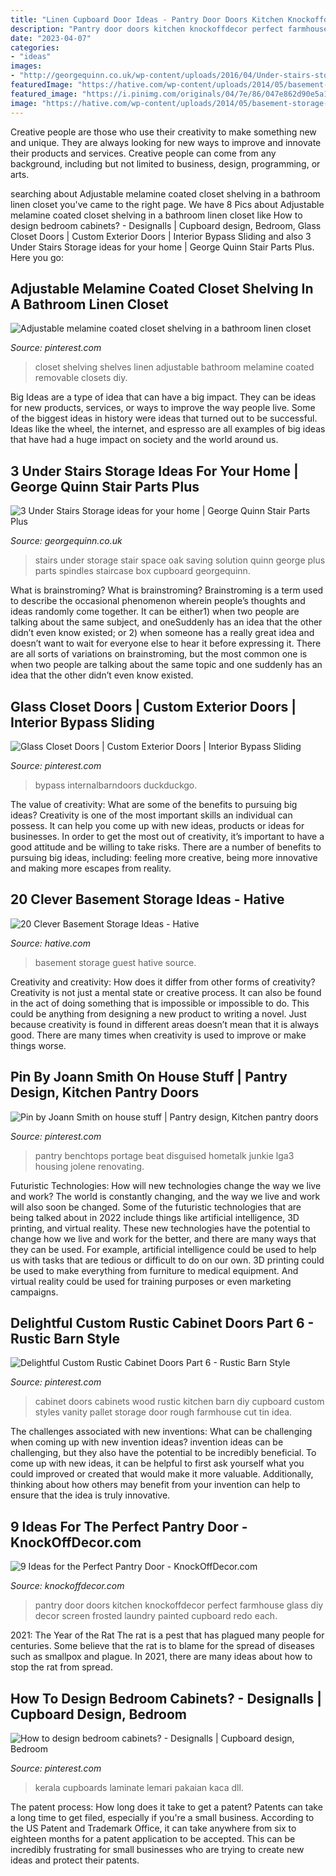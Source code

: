 ```yaml
---
title: "Linen Cupboard Door Ideas - Pantry Door Doors Kitchen Knockoffdecor Perfect Farmhouse Glass Diy Decor Screen Frosted Laundry Painted Cupboard Redo Each"
description: "Pantry door doors kitchen knockoffdecor perfect farmhouse glass diy decor screen frosted laundry painted cupboard redo each"
date: "2023-04-07"
categories:
- "ideas"
images:
- "http://georgequinn.co.uk/wp-content/uploads/2016/04/Under-stairs-storage-space-saving-solution-George-Quinn-Stair-Parts-Plus-5.jpg"
featuredImage: "https://hative.com/wp-content/uploads/2014/05/basement-storage-ideas/20-basement-guest-room.jpg"
featured_image: "https://i.pinimg.com/originals/04/7e/86/047e862d90e5a1f0d98f7e686683d14c.jpg"
image: "https://hative.com/wp-content/uploads/2014/05/basement-storage-ideas/20-basement-guest-room.jpg"
---
```



Creative people are those who use their creativity to make something new and unique. They are always looking for new ways to improve and innovate their products and services. Creative people can come from any background, including but not limited to business, design, programming, or arts.

	

		
searching about Adjustable melamine coated closet shelving in a bathroom linen closet you've came to the right page. We have 8 Pics about Adjustable melamine coated closet shelving in a bathroom linen closet like How to design bedroom cabinets? - Designalls | Cupboard design, Bedroom, Glass Closet Doors | Custom Exterior Doors | Interior Bypass Sliding and also 3 Under Stairs Storage ideas for your home | George Quinn Stair Parts Plus. Here you go:
		
    
## Adjustable Melamine Coated Closet Shelving In A Bathroom Linen Closet

<img loading=lazy src="https://i.pinimg.com/736x/a0/09/3c/a0093c5ba4d1ffe867e52d68f8027d69--closet-shelving-linen-closets.jpg" onerror="this.onerror=null;this.src='https://tse2.mm.bing.net/th?id=OIP.L1vrcBtwQvN15wLabOqfJAHaLD&amp;pid=15.1';" alt="Adjustable melamine coated closet shelving in a bathroom linen closet">

_Source: pinterest.com_

>closet shelving shelves linen adjustable bathroom melamine coated removable closets diy. 

	

Big Ideas are a type of idea that can have a big impact. They can be ideas for new products, services, or ways to improve the way people live. Some of the biggest ideas in history were ideas that turned out to be successful. Ideas like the wheel, the internet, and espresso are all examples of big ideas that have had a huge impact on society and the world around us.

    
## 3 Under Stairs Storage Ideas For Your Home | George Quinn Stair Parts Plus

<img loading=lazy src="http://georgequinn.co.uk/wp-content/uploads/2016/04/Under-stairs-storage-space-saving-solution-George-Quinn-Stair-Parts-Plus-5.jpg" onerror="this.onerror=null;this.src='https://tse2.mm.bing.net/th?id=OIP.WLSn3Y5S9NnkT-4I199MyAHaJ4&amp;pid=15.1';" alt="3 Under Stairs Storage ideas for your home | George Quinn Stair Parts Plus">

_Source: georgequinn.co.uk_

>stairs under storage stair space oak saving solution quinn george plus parts spindles staircase box cupboard georgequinn. 

	

What is brainstroming?
What is brainstroming? Brainstroming is a term used to describe the occasional phenomenon wherein people’s thoughts and ideas randomly come together. It can be either1) when two people are talking about the same subject, and oneSuddenly has an idea that the other didn’t even know existed; or 2) when someone has a really great idea and doesn’t want to wait for everyone else to hear it before expressing it. There are all sorts of variations on brainstroming, but the most common one is when two people are talking about the same topic and one suddenly has an idea that the other didn’t even know existed.

    
## Glass Closet Doors | Custom Exterior Doors | Interior Bypass Sliding

<img loading=lazy src="https://i.pinimg.com/736x/64/86/3a/64863ae981f67e4e36828b67652c418a.jpg" onerror="this.onerror=null;this.src='https://tse3.mm.bing.net/th?id=OIP.geRWZpLDukFciA9mBBS_VAHaLA&amp;pid=15.1';" alt="Glass Closet Doors | Custom Exterior Doors | Interior Bypass Sliding">

_Source: pinterest.com_

>bypass internalbarndoors duckduckgo. 

	

The value of creativity: What are some of the benefits to pursuing big ideas?
Creativity is one of the most important skills an individual can possess. It can help you come up with new ideas, products or ideas for businesses. In order to get the most out of creativity, it’s important to have a good attitude and be willing to take risks. There are a number of benefits to pursuing big ideas, including: feeling more creative, being more innovative and making more escapes from reality.

    
## 20 Clever Basement Storage Ideas - Hative

<img loading=lazy src="https://hative.com/wp-content/uploads/2014/05/basement-storage-ideas/20-basement-guest-room.jpg" onerror="this.onerror=null;this.src='https://tse3.mm.bing.net/th?id=OIP.b7oO10cIyDngqib2eUmWWwHaLG&amp;pid=15.1';" alt="20 Clever Basement Storage Ideas - Hative">

_Source: hative.com_

>basement storage guest hative source. 

	

Creativity and creativity: How does it differ from other forms of creativity?
Creativity is not just a mental state or creative process. It can also be found in the act of doing something that is impossible or impossible to do. This could be anything from designing a new product to writing a novel. Just because creativity is found in different areas doesn’t mean that it is always good. There are many times when creativity is used to improve or make things worse.

    
## Pin By Joann Smith On House Stuff | Pantry Design, Kitchen Pantry Doors

<img loading=lazy src="https://i.pinimg.com/originals/04/7e/86/047e862d90e5a1f0d98f7e686683d14c.jpg" onerror="this.onerror=null;this.src='https://tse4.mm.bing.net/th?id=OIP.FV6biKM3zAY8LaPGSfiuXgHaJ4&amp;pid=15.1';" alt="Pin by Joann Smith on house stuff | Pantry design, Kitchen pantry doors">

_Source: pinterest.com_

>pantry benchtops portage beat disguised hometalk junkie lga3 housing jolene renovating. 

	

Futuristic Technologies: How will new technologies change the way we live and work?
The world is constantly changing, and the way we live and work will also soon be changed. Some of the futuristic technologies that are being talked about in 2022 include things like artificial intelligence, 3D printing, and virtual reality. These new technologies have the potential to change how we live and work for the better, and there are many ways that they can be used. For example, artificial intelligence could be used to help us with tasks that are tedious or difficult to do on our own. 3D printing could be used to make everything from furniture to medical equipment. And virtual reality could be used for training purposes or even marketing campaigns.

    
## Delightful Custom Rustic Cabinet Doors Part 6 - Rustic Barn Style

<img loading=lazy src="https://i.pinimg.com/736x/8e/c3/97/8ec397e5c80c307becd8272d1509d762--rustic-cabinet-doors-rustic-wood-cabinets.jpg" onerror="this.onerror=null;this.src='https://tse4.mm.bing.net/th?id=OIP.Lw0aRHMaOd0FFZS8zX3hRgHaLI&amp;pid=15.1';" alt="Delightful Custom Rustic Cabinet Doors Part 6 - Rustic Barn Style">

_Source: pinterest.com_

>cabinet doors cabinets wood rustic kitchen barn diy cupboard custom styles vanity pallet storage door rough farmhouse cut tin idea. 

	

The challenges associated with new inventions: What can be challenging when coming up with new invention ideas?
invention ideas can be challenging, but they also have the potential to be incredibly beneficial. To come up with new ideas, it can be helpful to first ask yourself what you could improved or created that would make it more valuable. Additionally, thinking about how others may benefit from your invention can help to ensure that the idea is truly innovative.

    
## 9 Ideas For The Perfect Pantry Door - KnockOffDecor.com

<img loading=lazy src="https://knockoffdecor.com/wp-content/uploads/2016/08/pantrycollage-990x1024.jpg" onerror="this.onerror=null;this.src='https://tse1.mm.bing.net/th?id=OIP.gDrINn7vvXXFU46T3y0AyQHaHq&amp;pid=15.1';" alt="9 Ideas for the Perfect Pantry Door - KnockOffDecor.com">

_Source: knockoffdecor.com_

>pantry door doors kitchen knockoffdecor perfect farmhouse glass diy decor screen frosted laundry painted cupboard redo each. 

	

2021: The Year of the Rat
The rat is a pest that has plagued many people for centuries. Some believe that the rat is to blame for the spread of diseases such as smallpox and plague. In 2021, there are many ideas about how to stop the rat from spread.

    
## How To Design Bedroom Cabinets? - Designalls | Cupboard Design, Bedroom

<img loading=lazy src="https://i.pinimg.com/736x/08/84/28/0884280f42928765beb390f0642e237c.jpg" onerror="this.onerror=null;this.src='https://tse2.mm.bing.net/th?id=OIP.hHWZ0B5SFmxDMhedhxbXbwHaFj&amp;pid=15.1';" alt="How to design bedroom cabinets? - Designalls | Cupboard design, Bedroom">

_Source: pinterest.com_

>kerala cupboards laminate lemari pakaian kaca dll. 

	

The patent process: How long does it take to get a patent?
Patents can take a long time to get filed, especially if you're a small business. According to the US Patent and Trademark Office, it can take anywhere from six to eighteen months for a patent application to be accepted. This can be incredibly frustrating for small businesses who are trying to create new ideas and protect their patents.

